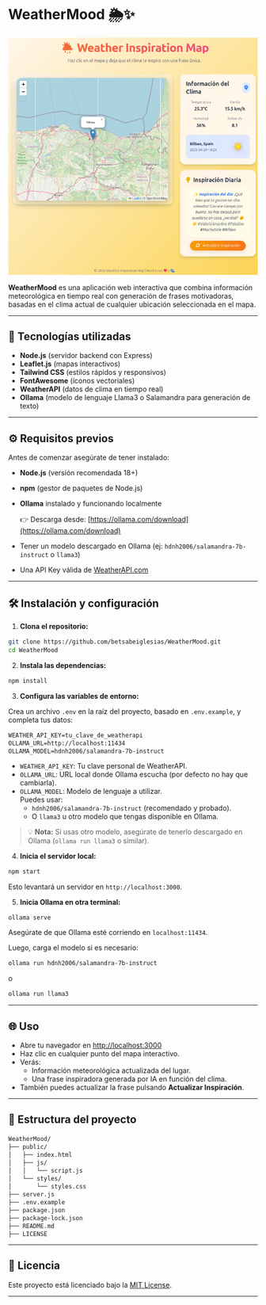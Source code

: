 # WeatherMood 🌦️✨

![WeatherMood Banner](assets/weathermood_banner.png)

**WeatherMood** es una aplicación web interactiva que combina información meteorológica en tiempo real con generación de frases motivadoras, basadas en el clima actual de cualquier ubicación seleccionada en el mapa.

---

## 🚀 Tecnologías utilizadas

- **Node.js** (servidor backend con Express)
- **Leaflet.js** (mapas interactivos)
- **Tailwind CSS** (estilos rápidos y responsivos)
- **FontAwesome** (íconos vectoriales)
- **WeatherAPI** (datos de clima en tiempo real)
- **Ollama** (modelo de lenguaje Llama3 o Salamandra para generación de texto)

---

## ⚙️ Requisitos previos

Antes de comenzar asegúrate de tener instalado:

- **Node.js** (versión recomendada 18+)
- **npm** (gestor de paquetes de Node.js)
- **Ollama** instalado y funcionando localmente

  👉 Descarga desde: [https://ollama.com/download](https://ollama.com/download)

- Tener un modelo descargado en Ollama (ej: `hdnh2006/salamandra-7b-instruct` o `llama3`)
- Una API Key válida de [WeatherAPI.com](https://www.weatherapi.com/)

---

## 🛠️ Instalación y configuración

1. **Clona el repositorio:**

```bash
git clone https://github.com/betsabeiglesias/WeatherMood.git
cd WeatherMood
```

2. **Instala las dependencias:**

```bash
npm install
```

3. **Configura las variables de entorno:**

Crea un archivo `.env` en la raíz del proyecto, basado en `.env.example`, y completa tus datos:

```dotenv
WEATHER_API_KEY=tu_clave_de_weatherapi
OLLAMA_URL=http://localhost:11434
OLLAMA_MODEL=hdnh2006/salamandra-7b-instruct
```

- `WEATHER_API_KEY`: Tu clave personal de WeatherAPI.
- `OLLAMA_URL`: URL local donde Ollama escucha (por defecto no hay que cambiarla).
- `OLLAMA_MODEL`: Modelo de lenguaje a utilizar.  
  Puedes usar:
  - `hdnh2006/salamandra-7b-instruct` (recomendado y probado).
  - O `llama3` u otro modelo que tengas disponible en Ollama.

> 💡 **Nota:** Si usas otro modelo, asegúrate de tenerlo descargado en Ollama (`ollama run llama3` o similar).

4. **Inicia el servidor local:**

```bash
npm start
```

Esto levantará un servidor en `http://localhost:3000`.

5. **Inicia Ollama en otra terminal:**

```bash
ollama serve
```

Asegúrate de que Ollama esté corriendo en `localhost:11434`.

Luego, carga el modelo si es necesario:

```bash
ollama run hdnh2006/salamandra-7b-instruct
```

o

```bash
ollama run llama3
```

---

## 🌐 Uso

- Abre tu navegador en [http://localhost:3000](http://localhost:3000)
- Haz clic en cualquier punto del mapa interactivo.
- Verás:
  - Información meteorológica actualizada del lugar.
  - Una frase inspiradora generada por IA en función del clima.
- También puedes actualizar la frase pulsando **Actualizar Inspiración**.

---

## 📁 Estructura del proyecto

```
WeatherMood/
├── public/
│   ├── index.html
│   ├── js/
│   │   └── script.js
│   └── styles/
│       └── styles.css
├── server.js
├── .env.example
├── package.json
├── package-lock.json
├── README.md
├── LICENSE
```

---

## 📝 Licencia

Este proyecto está licenciado bajo la [MIT License](LICENSE).

---
